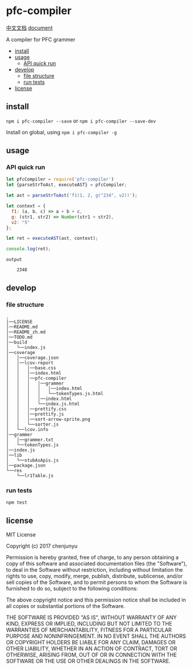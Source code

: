 # pfc-compiler

[中文文档](./README_zh.md)   [document](./README.md)

A compiler for PFC grammer
- [install](#install)
- [usage](#usage)
  * [API quick run](#api-quick-run)
- [develop](#develop)
  * [file structure](#file-structure)
  * [run tests](#run-tests)
- [license](#license)

## install

`npm i pfc-compiler --save` or `npm i pfc-compiler --save-dev`

Install on global, using `npm i pfc-compiler -g`



## usage








### API quick run



```js
let pfcCompiler = require('pfc-compiler')
let {parseStrToAst, executeAST} = pfcCompiler;

let ast = parseStrToAst('f1(1, 2, g("234", v2))');

let context = {
  f1: (a, b, c) => a + b + c,
  g: (str1, str2) => Number(str1 + str2),
  v2: "5"
};

let ret = executeAST(ast, context);

console.log(ret);
```

```
output

    2348

```


## develop

### file structure

```
.    
│──LICENSE    
│──README.md    
│──README_zh.md    
│──TODO.md    
│──build    
│   └──index.js    
│──coverage    
│   │──coverage.json    
│   │──lcov-report    
│   │   │──base.css    
│   │   │──index.html    
│   │   │──pfc-compiler    
│   │   │   │──grammer    
│   │   │   │   │──index.html    
│   │   │   │   └──tokenTypes.js.html    
│   │   │   │──index.html    
│   │   │   └──index.js.html    
│   │   │──prettify.css    
│   │   │──prettify.js    
│   │   │──sort-arrow-sprite.png    
│   │   └──sorter.js    
│   └──lcov.info    
│──grammer    
│   │──grammer.txt    
│   └──tokenTypes.js    
│──index.js    
│──lib    
│   └──stubAsApis.js    
│──package.json    
└──res    
    └──lr1Table.js     
```


### run tests

`npm test`

## license

MIT License

Copyright (c) 2017 chenjunyu

Permission is hereby granted, free of charge, to any person obtaining a copy
of this software and associated documentation files (the "Software"), to deal
in the Software without restriction, including without limitation the rights
to use, copy, modify, merge, publish, distribute, sublicense, and/or sell
copies of the Software, and to permit persons to whom the Software is
furnished to do so, subject to the following conditions:

The above copyright notice and this permission notice shall be included in all
copies or substantial portions of the Software.

THE SOFTWARE IS PROVIDED "AS IS", WITHOUT WARRANTY OF ANY KIND, EXPRESS OR
IMPLIED, INCLUDING BUT NOT LIMITED TO THE WARRANTIES OF MERCHANTABILITY,
FITNESS FOR A PARTICULAR PURPOSE AND NONINFRINGEMENT. IN NO EVENT SHALL THE
AUTHORS OR COPYRIGHT HOLDERS BE LIABLE FOR ANY CLAIM, DAMAGES OR OTHER
LIABILITY, WHETHER IN AN ACTION OF CONTRACT, TORT OR OTHERWISE, ARISING FROM,
OUT OF OR IN CONNECTION WITH THE SOFTWARE OR THE USE OR OTHER DEALINGS IN THE
SOFTWARE.
